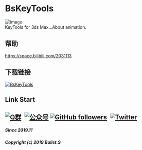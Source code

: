 <!--
 * @Description: 
 * @Author: Bullet.S
 * @Date: 2019-11-10 12:36:47
 * @LastEditors: Bullet.S
 * @LastEditTime: 2021-05-15 20:05:15
 * @Email: animator.bullet@foxmail.com
 -->
# BsKeyTools
![image](https://raw.githubusercontent.com/AnimatorBullet/BsKeyTools/main/BsKeyToolsPrev.gif)  
KeyTools for 3ds Max...About animation.
## 帮助
https://space.bilibili.com/2031113
## 下载链接
[![BsKeyTools](https://img.shields.io/badge/BsKeyTools-LatestReleases-success?style=flat-square&logo=github)](https://github.com/AnimatorBullet/BsKeyTools/releases/latest)

## Link Start
[![Q群](https://img.shields.io/badge/交流吹水群-993590655-red?style=flat-square&logo=Tencent-QQ)](https://jq.qq.com/?_wv=1027&k=hmeHhTwu)&ensp;[![公众号](https://img.shields.io/badge/微信公众号-@aniBullet-success?style=flat-square&logo=wechat)](https://www.anibullet.com/about/)
[![GitHub followers](https://img.shields.io/github/followers/AnimatorBullet?label=%E5%85%B3%E6%B3%A8&style=social)](https://github.com/AnimatorBullet)&ensp;[![Twitter](https://img.shields.io/twitter/follow/aniBulletCom?label=BulletS&style=social)](https://twitter.com/aniBulletCom)
---
##### Since 2019.11
##### Copyright (c) 2019 Bullet.S
